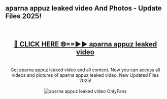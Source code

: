 <h2>aparna appuz leaked video And Photos - Update Files 2025!</h2>
<br>
<div align="center">
<h2><a href="https://linkcuts.com/hfmhzwbr" rel="nofollow">🔴 CLICK HERE 🌐==►► aparna appuz leaked video</a></h2>
<br>
Get aparna appuz leaked video and all content. Now you can access all videos and pictures of aparna appuz leaked video. New Updated Files 2025!
<br>
<br>
<a href="https://linkcuts.com/hfmhzwbr" rel="nofollow" data-target="animated-image.originalLink"><img src="https://i.ibb.co.com/WyWwxjT/player-gif2.gif" alt="aparna appuz leaked video OnlyFans" style="max-width: 100%; display: inline-block;" data-target="animated-image.originalImage"></a>
</div>
<br>